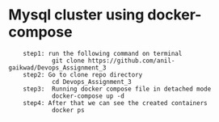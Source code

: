# Mysql cluster using docker-compose

        step1: run the following command on terminal
                git clone https://github.com/anil-gaikwad/Devops_Assignment_3
        step2: Go to clone repo directory
                cd Devops_Assignment_3
        step3:  Running docker compose file in detached mode
                docker-compose up -d
        step4: After that we can see the created containers
                docker ps
